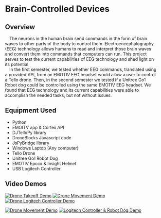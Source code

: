 # Brain-Controlled Devices
## Overview
&emsp;The neurons in the human brain send commands in the form of brain waves to other parts of the body to control them. Electroencephalography (EEG) technology allows humans to read and interpret those brain waves and convert them into commands that computers can run. This project serves to test the current capabilities of EEG technology and shed light on its potential.
<br>
&emsp;In the first semester, we tested whether EEG commands, translated using a provided API, from an EMOTIV EEG headset would allow a user to control a Tello drone. Then, in the second semester we tested if a Unitree Go1 Robot dog could be controlled using the same EMOTIV EEG headset.  We found that EEG technology and its current capabilities were able to accomplish the needed tasks, but not without issues.

## Equipment Used
* Python
* EMOITV app & Cortex API
* DJTelloPy library
* DroneBlocks Javascript code
* JsPyBridge library
* Windows Laptop (Any computer)
* Tello Drone
* Unitree Go1 Robot Dog
* EMOTIV Epocx & Insight Helmet
* USB Logitech Controller



## Video Demos

[![Drone Takeoff Demo](https://i.imgur.com/QFrzKHd.png)](https://youtube.com/shorts/oqsKRUVTpd4 "Takeoff Demo")
[![Drone Movement Demo](https://i.imgur.com/IThEtBA.png)](https://youtube.com/shorts/L60n676oXj4?feature=share "Movement Demo")
[![Drone Logitech Controller Demo](https://i.imgur.com/y8vPC5N.png)](https://www.youtube.com/watch?v=IdkG0U9IA1M)

[![Drone Movement Demo](https://i.imgur.com/5NoXzMt.jpeg)](https://youtu.be/Hp4Ma-KOMEM)
[![Logitech Controller & Robot Dog Demo](https://i.imgur.com/ius5X3u.jpeg)](https://www.youtube.com/watch?v=ujoDbyLi9Y0)
